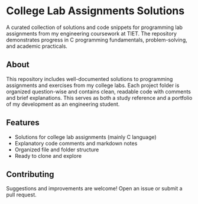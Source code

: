 # College Lab Assignments Solutions

A curated collection of solutions and code snippets for programming lab assignments from my engineering coursework at TIET. The repository demonstrates progress in C programming fundamentals, problem-solving, and academic practicals.


## About

This repository includes well-documented solutions to programming assignments and exercises from my college labs. Each project folder is organized question-wise and contains clean, readable code with comments and brief explanations. This serves as both a study reference and a portfolio of my development as an engineering student.

## Features

- Solutions for college lab assignments (mainly C language)
- Explanatory code comments and markdown notes
- Organized file and folder structure
- Ready to clone and explore

## Contributing

Suggestions and improvements are welcome! Open an issue or submit a pull request.

